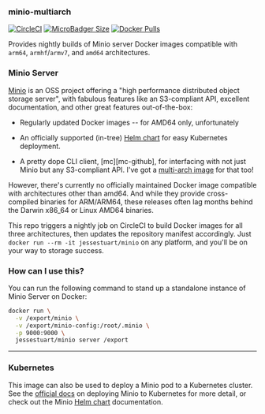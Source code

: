 ### minio-multiarch

[![CircleCI][circleci-badge]][circleci-link]
[![MicroBadger Size][microbadger]][microbadger-link]
[![Docker Pulls][dockerhub-badge]][dockerhub-link]

Provides nightly builds of Minio server Docker images compatible with `arm64`,
`armhf`/`armv7`, and `amd64` architectures.

### Minio Server

[Minio][minio-home] is an OSS project offering a "high performance distributed
object storage server", with fabulous features like an S3-compliant API,
excellent documentation, and other great features out-of-the-box:

* Regularly updated Docker images -- for AMD64 only, unfortunately

* An officially supported (in-tree) [Helm chart][minio-helm] for easy Kubernetes
  deployment.

- A pretty dope CLI client, [mc][mc-github], for interfacing with not just Minio
  but any S3-compliant API. I've got a [multi-arch image][mc-link] for that too!

However, there's currently no officially maintained Docker image compatible with
architectures other than amd64. And while they provide cross-compiled binaries
for ARM/ARM64, these releases often lag months behind the Darwin x86_64 or Linux
AMD64 binaries.

This repo triggers a nightly job on CircleCI to build Docker images for all
three architectures, then updates the repository manifest accordingly. Just
`docker run --rm -it jessestuart/minio` on any platform, and you'll be on your
way to storage success.

### How can I use this?

You can run the following command to stand up a standalone instance of Minio
Server on Docker:

```bash
docker run \
  -v /export/minio \
  -v /export/minio-config:/root/.minio \
  -p 9000:9000 \
  jessestuart/minio server /export
```

---

### Kubernetes

This image can also be used to deploy a Minio pod to a Kubernetes cluster. See
the [official docs][minio-k8s] on deploying Minio to Kubernetes for more detail,
or check out the Minio [Helm chart][minio-helm] documentation.

[circleci-badge]: https://circleci.com/gh/jessestuart/minio-multiarch/tree/master.svg?style=shield
[circleci-link]: https://circleci.com/gh/jessestuart/minio-multiarch/tree/master
[dockerhub-badge]: https://img.shields.io/docker/pulls/jessestuart/minio.svg?style=flat-square
[dockerhub-link]: https://hub.docker.com/r/jessestuart/minio/
[mc-link]: https://github.com/jessestuart/mc-multiarch
[microbadger-link]: https://github.com/jessestuart/minio-multiarch
[microbadger]: https://images.microbadger.com/badges/image/jessestuart/minio.svg
[minio-helm]: https://github.com/kubernetes/charts/tree/master/stable/minio
[minio-home]: https://minio.io
[minio-k8s]: https://docs.minio.io/docs/deploy-minio-on-kubernetes
